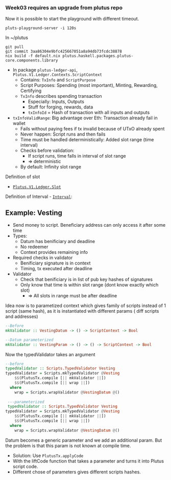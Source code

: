 ### Week03 requires an upgrade from plutus repo

Now it is possible to start the playground with different timeout.

    pluts-playground-server -i 120s

In ~/plutus
    
    git pull
    git commit 3aa86304e9bfc425667051a8a94db73fcdc38878
    nix build -f default.nix plutus.haskell.packages.plutus-core.components.library


- In package `plutus-ledger-api`, `Plutus.V1.Ledger.Contexts.ScriptContext`
    - Contains: `TxInfo` and `ScriptPurpose`
    - Script Purposes: Spending (most important), Minting, Rewarding, Certifying
    - `TxInfo` describes spending transaction
        - Especially: Inputs, Outputs
        - Stuff for forging, rewards, data
        - `txInfoId` = Hash of transaction with all inputs and outputs
- `txInfoValidRange`: Big advantage over Eth: Transaction already fail in wallet
    - Fails without paying fees if tx invalid because of UTxO already spent
    - Never happen: Script runs and then fails
    - Time must be handled deterministically: Added slot range (time interval)
    - Checks before validation:
        - If script runs, time falls in interval of slot range
        - => deterministic
    - By default: Infinity slot range

Definition of slot
- [`Plutus.V1.Ledger.Slot`](https://playground.plutus.iohkdev.io/tutorial/haddock/plutus-ledger-api/html/Plutus-V1-Ledger-Slot.html)

Definition of Interval
    - [`Interval`](https://playground.plutus.iohkdev.io/tutorial/haddock/plutus-ledger-api/html/Plutus-V1-Ledger-Interval.html#t:Interval):
    
    
## Example: Vesting

- Send money to script. Beneficiary address can only access it after some time
- Types:
    - Datum has benificiary and deadline
    - No redeemer
    - Context provides remaining info
- Required checks in validator
    - Benificiary signature is in context
    - Timing, tx executed after deadline
- Validator
    - Check that benificiary is in list of pub key hashes of signatures
    - Only know that time is within slot range (dont know exactly which slot)
        - => All slots in range must be after deadline

Idea now is to parametized context which gives family of scripts instead of 1 script (same hash), as it is instantiated with different params ( diff scripts and addresses)

```haskell
--Before
mkValidator :: VestingDatum -> () -> ScriptContext -> Bool

--Datum parameterized
mkValidator :: VestingParam -> () -> () -> ScriptContext -> Bool

```
Now the typedValidator takes an argument
```haskell
--before
typedValidator :: Scripts.TypedValidator Vesting
typedValidator = Scripts.mkTypedValidator @Vesting
    $$(PlutusTx.compile [|| mkValidator ||])
    $$(PlutusTx.compile [|| wrap ||])
  where
    wrap = Scripts.wrapValidator @VestingDatum @()
 
 ---parameterized
 typedValidator :: Scripts.TypedValidator Vesting
typedValidator = Scripts.mkTypedValidator @Vesting
    $$(PlutusTx.compile [|| mkValidator ||])
    $$(PlutusTx.compile [|| wrap ||])
  where
    wrap = Scripts.wrapValidator @VestingDatum @()
 ```
 

Datum becomes a generic parameter and we add an additional param. But the problem is that this param is not known at compile time.

- Solution: Use `PlutusTx.applyCode`
- With the liftCode function that takes a parameter and turns it into Plutus script code.
- Different chose of parameters gives different scripts hashes. 


